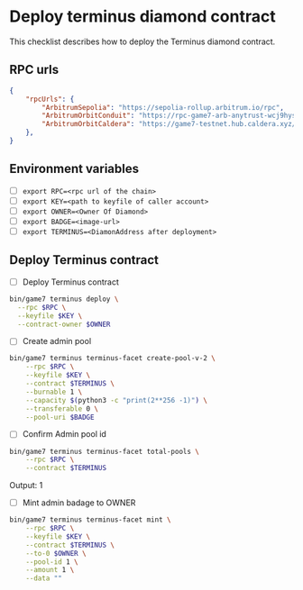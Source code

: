 # Deploy terminus diamond contract

This checklist describes how to deploy the Terminus diamond contract.

## RPC urls

```json
{
    "rpcUrls": {
        "ArbitrumSepolia": "https://sepolia-rollup.arbitrum.io/rpc",
        "ArbitrumOrbitConduit": "https://rpc-game7-arb-anytrust-wcj9hysn7y.t.conduit.xyz",
        "ArbitrumOrbitCaldera": "https://game7-testnet.hub.caldera.xyz/",
    },
}
```

## Environment variables

- [ ] `export RPC=<rpc url of the chain>`
- [ ] `export KEY=<path to keyfile of caller account>`
- [ ] `export OWNER=<Owner Of Diamond>`
- [ ] `export BADGE=<image-url>`
- [ ] `export TERMINUS=<DiamonAddress after deployment>`

## Deploy Terminus contract

- [ ] Deploy Terminus contract

```bash
bin/game7 terminus deploy \
  --rpc $RPC \
  --keyfile $KEY \
  --contract-owner $OWNER 

```

- [ ] Create admin pool

```bash
bin/game7 terminus terminus-facet create-pool-v-2 \
    --rpc $RPC \
    --keyfile $KEY \
    --contract $TERMINUS \
    --burnable 1 \
    --capacity $(python3 -c "print(2**256 -1)") \
    --transferable 0 \
    --pool-uri $BADGE 
```

- [ ] Confirm Admin pool id

```bash
bin/game7 terminus terminus-facet total-pools \
    --rpc $RPC \
    --contract $TERMINUS
```
Output: 1


- [ ] Mint admin badage to OWNER

```bash
bin/game7 terminus terminus-facet mint \
    --rpc $RPC \
    --keyfile $KEY \
    --contract $TERMINUS \
    --to-0 $OWNER \
    --pool-id 1 \
    --amount 1 \
    --data "" 
```